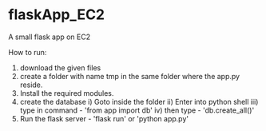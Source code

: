 # flaskApp_EC2
A small flask app on EC2

How to run:
  1. download the given files
  2. create a folder with name tmp in the same folder where the app.py reside.
  3. Install the required modules.
  4. create the database
      i) Goto inside the folder
      ii) Enter into python shell
      iii) type in command - 'from app import db'
      iv) then type - 'db.create_all()'
  5. Run the flask server - 'flask run' or 'python app.py'
